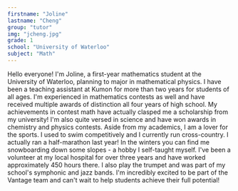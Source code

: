 ```yaml
---
firstname: "Joline"
lastname: "Cheng"
group: "tutor"
img: "jcheng.jpg"
grade: 1
school: "University of Waterloo"
subject: "Math"
---
```


Hello everyone! I'm Joline, a first-year mathematics student at the University of Waterloo, planning to major in mathematical physics. I have been a teaching assistant at Kumon for more than two years for students of all ages. I'm experienced in mathematics contests as well and have received multiple awards of distinction all four years of high school. My achievements in contest math have actually clasped me a scholarship from my university! I'm also quite versed in science and have won awards in chemistry and physics contests. Aside from my academics, I am a lover for the sports. I used to swim competitively and I currently run cross-country. I actually ran a half-marathon last year! In the winters you can find me snowboarding down some slopes - a hobby I self-taught myself. I've been a volunteer at my local hospital for over three years and have worked approximately 450 hours there. I also play the trumpet and was part of my school's symphonic and jazz bands. I'm incredibly excited to be part of the Vantage team and can't wait to help students achieve their full potential!